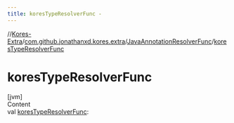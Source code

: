 ```yaml
---
title: koresTypeResolverFunc -
---
```

//[Kores-Extra](../../../index.md)/[com.github.jonathanxd.kores.extra](../index.md)/[JavaAnnotationResolverFunc](index.md)/[koresTypeResolverFunc](kores-type-resolver-func.md)



# koresTypeResolverFunc  
[jvm]  
Content  
val [koresTypeResolverFunc](kores-type-resolver-func.md):   



